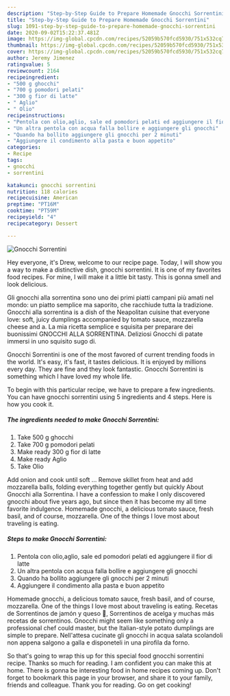 ```yaml
---
description: "Step-by-Step Guide to Prepare Homemade Gnocchi Sorrentini"
title: "Step-by-Step Guide to Prepare Homemade Gnocchi Sorrentini"
slug: 1091-step-by-step-guide-to-prepare-homemade-gnocchi-sorrentini
date: 2020-09-02T15:22:37.481Z
image: https://img-global.cpcdn.com/recipes/52059b570fcd5930/751x532cq70/gnocchi-sorrentini-recipe-main-photo.jpg
thumbnail: https://img-global.cpcdn.com/recipes/52059b570fcd5930/751x532cq70/gnocchi-sorrentini-recipe-main-photo.jpg
cover: https://img-global.cpcdn.com/recipes/52059b570fcd5930/751x532cq70/gnocchi-sorrentini-recipe-main-photo.jpg
author: Jeremy Jimenez
ratingvalue: 5
reviewcount: 2164
recipeingredient:
- "500 g ghocchi"
- "700 g pomodori pelati"
- "300 g fior di latte"
- " Aglio"
- " Olio"
recipeinstructions:
- "Pentola con olio,aglio, sale ed pomodori pelati ed aggiungere il fior di latte"
- "Un altra pentola con acqua falla bollire e aggiungere gli gnocchi"
- "Quando ha bollito aggiungere gli gnocchi per 2 minuti"
- "Aggiungere il condimento alla pasta e buon appetito"
categories:
- Recipe
tags:
- gnocchi
- sorrentini

katakunci: gnocchi sorrentini 
nutrition: 118 calories
recipecuisine: American
preptime: "PT16M"
cooktime: "PT59M"
recipeyield: "4"
recipecategory: Dessert

---
```



![Gnocchi Sorrentini](https://img-global.cpcdn.com/recipes/52059b570fcd5930/751x532cq70/gnocchi-sorrentini-recipe-main-photo.jpg)

Hey everyone, it's Drew, welcome to our recipe page. Today, I will show you a way to make a distinctive dish, gnocchi sorrentini. It is one of my favorites food recipes. For mine, I will make it a little bit tasty. This is gonna smell and look delicious.

Gli gnocchi alla sorrentina sono uno dei primi piatti campani più amati nel mondo: un piatto semplice ma saporito, che racchiude tutta la tradizione. Gnocchi alla sorrentina is a dish of the Neapolitan cuisine that everyone love: soft, juicy dumplings accompanied by tomato sauce, mozzarella cheese and a. La mia ricetta semplice e squisita per preparare dei buonissimi GNOCCHI ALLA SORRENTINA. Deliziosi Gnocchi di patate immersi in uno squisito sugo di.

Gnocchi Sorrentini is one of the most favored of current trending foods in the world. It's easy, it's fast, it tastes delicious. It is enjoyed by millions every day. They are fine and they look fantastic. Gnocchi Sorrentini is something which I have loved my whole life.


To begin with this particular recipe, we have to prepare a few ingredients. You can have gnocchi sorrentini using 5 ingredients and 4 steps. Here is how you cook it.

<!--inarticleads1-->

##### The ingredients needed to make Gnocchi Sorrentini:

1. Take 500 g ghocchi
1. Take 700 g pomodori pelati
1. Make ready 300 g fior di latte
1. Make ready  Aglio
1. Take  Olio


Add onion and cook until soft … Remove skillet from heat and add mozzarella balls, folding everything together gently but quickly About Gnocchi alla Sorrentina. I have a confession to make I only discovered gnocchi about five years ago, but since then it has become my all time favorite indulgence. Homemade gnocchi, a delicious tomato sauce, fresh basil, and of course, mozzarella. One of the things I love most about traveling is eating. 

<!--inarticleads2-->

##### Steps to make Gnocchi Sorrentini:

1. Pentola con olio,aglio, sale ed pomodori pelati ed aggiungere il fior di latte
1. Un altra pentola con acqua falla bollire e aggiungere gli gnocchi
1. Quando ha bollito aggiungere gli gnocchi per 2 minuti
1. Aggiungere il condimento alla pasta e buon appetito


Homemade gnocchi, a delicious tomato sauce, fresh basil, and of course, mozzarella. One of the things I love most about traveling is eating. Recetas de Sorrentinos de jamón y queso 🍴, Sorrentinos de acelga y muchas más recetas de sorrentinos. Gnocchi might seem like something only a professional chef could master, but the Italian-style potato dumplings are simple to prepare. Nell&#39;attesa cucinate gli gnocchi in acqua salata scolandoli non appena salgono a galla e disponeteli in una pirofila da forno. 

So that's going to wrap this up for this special food gnocchi sorrentini recipe. Thanks so much for reading. I am confident you can make this at home. There is gonna be interesting food in home recipes coming up. Don't forget to bookmark this page in your browser, and share it to your family, friends and colleague. Thank you for reading. Go on get cooking!
